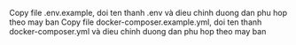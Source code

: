 Copy file .env.example, doi ten thanh .env và dieu chinh duong dan phu hop theo may ban
Copy file docker-composer.example.yml, doi ten thanh docker-composer.yml và dieu chinh duong dan phu hop theo may ban
